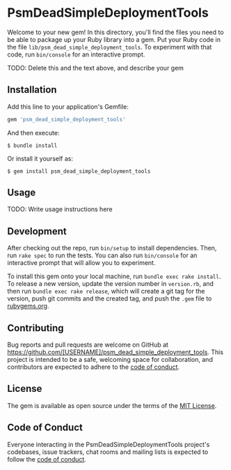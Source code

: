 # PsmDeadSimpleDeploymentTools

Welcome to your new gem! In this directory, you'll find the files you need to be able to package up your Ruby library into a gem. Put your Ruby code in the file `lib/psm_dead_simple_deployment_tools`. To experiment with that code, run `bin/console` for an interactive prompt.

TODO: Delete this and the text above, and describe your gem

## Installation

Add this line to your application's Gemfile:

```ruby
gem 'psm_dead_simple_deployment_tools'
```

And then execute:

    $ bundle install

Or install it yourself as:

    $ gem install psm_dead_simple_deployment_tools

## Usage

TODO: Write usage instructions here

## Development

After checking out the repo, run `bin/setup` to install dependencies. Then, run `rake spec` to run the tests. You can also run `bin/console` for an interactive prompt that will allow you to experiment.

To install this gem onto your local machine, run `bundle exec rake install`. To release a new version, update the version number in `version.rb`, and then run `bundle exec rake release`, which will create a git tag for the version, push git commits and the created tag, and push the `.gem` file to [rubygems.org](https://rubygems.org).

## Contributing

Bug reports and pull requests are welcome on GitHub at https://github.com/[USERNAME]/psm_dead_simple_deployment_tools. This project is intended to be a safe, welcoming space for collaboration, and contributors are expected to adhere to the [code of conduct](https://github.com/[USERNAME]/psm_dead_simple_deployment_tools/blob/master/CODE_OF_CONDUCT.md).

## License

The gem is available as open source under the terms of the [MIT License](https://opensource.org/licenses/MIT).

## Code of Conduct

Everyone interacting in the PsmDeadSimpleDeploymentTools project's codebases, issue trackers, chat rooms and mailing lists is expected to follow the [code of conduct](https://github.com/[USERNAME]/psm_dead_simple_deployment_tools/blob/master/CODE_OF_CONDUCT.md).
